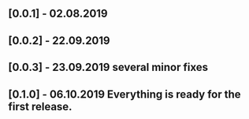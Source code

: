 ## [0.0.1] - 02.08.2019
## [0.0.2] - 22.09.2019
## [0.0.3] - 23.09.2019 several minor fixes
## [0.1.0] - 06.10.2019 Everything is ready for the first release.